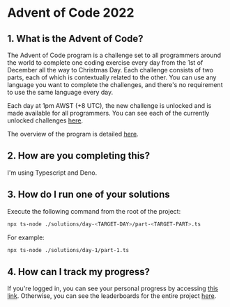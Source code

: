 # Advent of Code 2022

## 1. What is the Advent of Code?
The Advent of Code program is a challenge set to all programmers around the world to complete one coding exercise every day from the 1st of December all the way to Christmas Day. Each challenge consists of two parts, each of which is contextually related to the other. You can use any language you want to complete the challenges, and there's no requirement to use the same language every day.

Each day at 1pm AWST (+8 UTC), the new challenge is unlocked and is made available for all programmers. You can see each of the currently unlocked challenges [here](https://adventofcode.com/).

The overview of the program is detailed [here](https://adventofcode.com/2022/about).

## 2. How are you completing this?
I'm using Typescript and Deno.

## 3. How do I run one of your solutions
Execute the following command from the root of the project:
```sh
npx ts-node ./solutions/day-<TARGET-DAY>/part-<TARGET-PART>.ts
```

For example:
```sh
npx ts-node ./solutions/day-1/part-1.ts
```

## 4. How can I track my progress?
If you're logged in, you can see your personal progress by accessing [this link](https://adventofcode.com/2022/leaderboard/self). Otherwise, you can see the leaderboards for the entire project [here](https://adventofcode.com/2022/leaderboard).